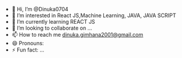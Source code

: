 - 👋 Hi, I’m @Dinuka0704
- 👀 I’m interested in React JS,Machine Learning, JAVA, JAVA SCRIPT
- 🌱 I’m currently learning REACT JS
- 💞️ I’m looking to collaborate on ...
- 📫 How to reach me dinuka.gimhana2001@gmail.com
- 😄 Pronouns: 
- ⚡ Fun fact: ...

<!---
Dinuka0704/Dinuka0704 is a ✨ special ✨ repository because its `README.md` (this file) appears on your GitHub profile.
You can click the Preview link to take a look at your changes.
--->
